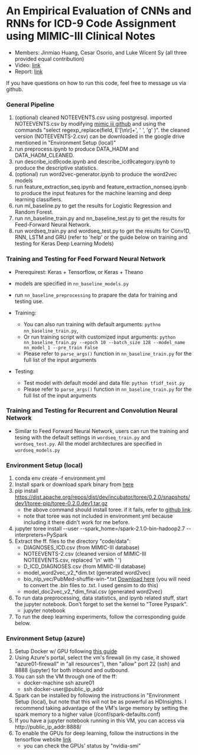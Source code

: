 # An Empirical Evaluation of CNNs and RNNs for ICD-9 Code Assignment using MIMIC-III Clinical Notes

* Members: Jinmiao Huang, Cesar Osorio, and Luke Wicent Sy (all three provided equal contribution)
* Video: [link](https://youtu.be/xHFYFPpXLUg)
* Report: [link](https://www.overleaf.com/read/wcwctcsstqvx)

If you have questions on how to run this code, feel free to message us via github.

### General Pipeline
1. (optional) cleaned NOTEEVENTS.csv using postgresql. imported NOTEEVENTS.csv by modifying [mimic iii github](https://github.com/MIT-LCP/mimic-code) and using the commands "select regexp_replace(field, E'[\\n\\r]+', ' ', 'g' )". the cleaned version (NOTEEVENTS-2.csv) can be downloaded in the google drive mentioned in "Environment Setup (local)"
1. run preprocess.ipynb to produce DATA_HADM and DATA_HADM_CLEANED.
1. run describe_icd9code.ipynb and describe_icd9category.ipynb to produce the descriptive statistics.
1. (optional) run word2vec-generator.ipynb to produce the word2vec models
1. run feature_extraction_seq.ipynb and feature_extraction_nonseq.ipynb to produce the input features for the machine learning and deep learning classifiers.
1. run ml_baseline.py to get the results for Logistic Regression and Random Forest.
1. run nn_baseline_train.py and nn_baseline_test.py to get the results for Feed-Forward Neural Network.
1. run wordseq_train.py and wordseq_test.py to get the results for Conv1D, RNN, LSTM and GRU (refer to 'help' or the guide below on training and testing for Keras Deep Learning Models)

### Training and Testing for Feed Forward Neural Network
* Prerequirest: Keras + Tensorflow, or Keras + Theano
* models are specified in `nn_baseline_models.py`
* run `nn_baseline_preprocessing` to prapare the data for training and testing use. 
* Training:
    * You can also run training with default arguments: `pythno nn_baseline_train.py`,
    * Or run training script with customized input arguments: `python nn_baseline_train.py --epoch 10 --batch_size 128 --model_name nn_model_1 --pre_train False`
    * Please refer to `parse_args()` function in `nn_baseline_train.py` for the full list of the input arguments 
    
* Testing:
    * Test model with default model and data file: `python tfidf_test.py`   
    * Please refer to `parse_args()` function in `nn_baseline_train.py` for the full list of the input arguments

### Training and Testing for Recurrent and Convolution Neural Network
* Similar to Feed Forward Neural Network, users can run the training and tesing with the default settings in `wordseq_train.py` and `wordseq_test.py`. All the model architectures are specified in `wordseq_models.py`

### Environment Setup (local)
1. conda env create -f environment.yml
1. Install spark or download spark binary from [here](https://spark.apache.org/downloads.html)
1. pip install https://dist.apache.org/repos/dist/dev/incubator/toree/0.2.0/snapshots/dev1/toree-pip/toree-0.2.0.dev1.tar.gz
    * the above command should install toree. if it fails, refer to [github link](https://github.com/apache/incubator-toree).
    * note that toree was not included in environment.yml because including it there didn't work for me before. 
1. jupyter toree install --user --spark_home=<complete path>/spark-2.1.0-bin-hadoop2.7 --interpreters=PySpark
1. Extract the ff. files to the directory "code/data":
    * DIAGNOSES_ICD.csv (from MIMIC-III database)
    * NOTEEVENTS-2.csv (cleaned version of MIMIC-III NOTEEVENTS.csv, replaced '\n' with ' ')
    * D_ICD_DIAGNOSES.csv (from MIMIC-III database)
    * model_word2vec_v2_*dim.txt (generated word2vec)
    * bio_nlp_vec/PubMed-shuffle-win-*.txt [Download here](https://github.com/cambridgeltl/BioNLP-2016) (you will need to convert the .bin files to .txt. I used gensim to do this)
    * model_doc2vec_v2_*dim_final.csv (generated word2vec)
1. To run data preprocessing, data statistics, and ipynb related stuff, start the jupyter notebook. Don't forget to set the kernel to "Toree Pyspark".
    * jupyter notebook
1. To run the deep learning experiments, follow the corresponding guide below.

### Environment Setup (azure)
1. Setup Docker w/ GPU following [this guide](https://github.com/NVIDIA/nvidia-docker/wiki/Deploy-on-Azure)
1. Using Azure's portal, select the vm's firewall (in my case, it showed "azure01-firewall" in "all resources"), then "allow" port 22 (ssh) and 8888 (jupyter) for both inbound and outbound.
1. You can ssh the VM through one of the ff:
    * docker-machine ssh azure01
    * ssh docker-user@public_ip_addr
1. Spark can be installed by following the instructions in "Environment Setup (local), but note that this will not be as powerful as HDInsights. I recommend taking advantage of the VM's large memory by setting the spark memory to a higher value (<spark folder>/conf/spark-defaults.conf)
1. If you have a jupyter notebook running in this VM, you can access via http://public_ip_addr:8888/
1. To enable the GPUs for deep learning, follow the instructions in the tensorflow website [link](https://www.tensorflow.org/install/install_linux)
    * you can check the GPUs' status by "nvidia-smi"
